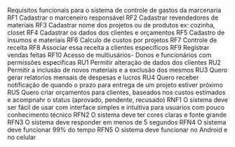 Requisitos funcionais para o sistema de controle de gastos da marcenaria
RF1 Cadastrar o marceneiro responsável 
RF2  Cadastrar revendedores de materiais 
RF3 Cadastrar nome dos projetos ou de produtos ex: cozinha, closet 
RF4 Cadastrar os dados dos clientes e orçamentos 
RF5 Cadastro de insumos e materiais
RF6 Calculo de custos por projetos 
RF7 Controle de receita 
RF8 Associar essa receita a clientes especificos 
RF9 Registrar vendas feitas 
RF10 Acesso de multiusários- Donos e funcionários com permissões especificas 
RU1 Permitir alteração de dados dos clientes 
RU2 Permitir a inclusão de novos materiais e a exclusão dos mesmos
RU3 Quero gerar relatorios mensais de despesas e lucros 
RU4 Quero receber notificação de quando o prazo para entrega de um projeto estiver próximo
RU5 Quero criar orçamentos para clientes, baseados nos custos estimados e acompnahr o status (aprovado, pendente, recusado)
RNF1 O sistema deve ser fácil de usar com interface simples e intuitiva para usuarios com pouco conhecimento técnico
RFN2 O sistema deve ter cores claras e fonte grande 
RFN3 O sistema deve responder em menos de 5 segundos 
RFN4 O sistema deve funcionar 99% do tempo
RFN5 O sistema deve funcionar no Android e no celular

